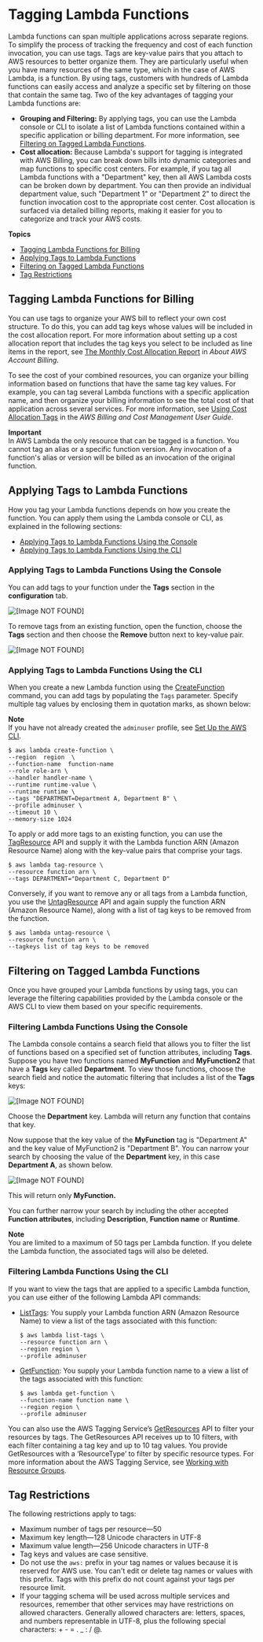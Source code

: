 # Tagging Lambda Functions<a name="tagging"></a>

Lambda functions can span multiple applications across separate regions\. To simplify the process of tracking the frequency and cost of each function invocation, you can use tags\. Tags are key\-value pairs that you attach to AWS resources to better organize them\. They are particularly useful when you have many resources of the same type, which in the case of AWS Lambda, is a function\. By using tags, customers with hundreds of Lambda functions can easily access and analyze a specific set by filtering on those that contain the same tag\. Two of the key advantages of tagging your Lambda functions are:
+ **Grouping and Filtering:** By applying tags, you can use the Lambda console or CLI to isolate a list of Lambda functions contained within a specific application or billing department\. For more information, see [Filtering on Tagged Lambda Functions](#tag-filtering)\. 
+ **Cost allocation:** Because Lambda's support for tagging is integrated with AWS Billing, you can break down bills into dynamic categories and map functions to specific cost centers\. For example, if you tag all Lambda functions with a "Department" key, then all AWS Lambda costs can be broken down by department\. You can then provide an individual department value, such "Department 1" or "Department 2" to direct the function invocation cost to the appropriate cost center\. Cost allocation is surfaced via detailed billing reports, making it easier for you to categorize and track your AWS costs\. 

**Topics**
+ [Tagging Lambda Functions for Billing](#tagging-for-billing)
+ [Applying Tags to Lambda Functions](#how-to-tag)
+ [Filtering on Tagged Lambda Functions](#tag-filtering)
+ [Tag Restrictions](#tag-restrictions)

## Tagging Lambda Functions for Billing<a name="tagging-for-billing"></a>

You can use tags to organize your AWS bill to reflect your own cost structure\. To do this, you can add tag keys whose values will be included in the cost allocation report\. For more information about setting up a cost allocation report that includes the tag keys you select to be included as line items in the report, see [The Monthly Cost Allocation Report](https://docs.aws.amazon.com/awsaccountbilling/latest/aboutv2/configurecostallocreport.html) in *About AWS Account Billing*\. 

To see the cost of your combined resources, you can organize your billing information based on functions that have the same tag key values\. For example, you can tag several Lambda functions with a specific application name, and then organize your billing information to see the total cost of that application across several services\. For more information, see [Using Cost Allocation Tags](https://docs.aws.amazon.com/awsaccountbilling/latest/aboutv2/cost-alloc-tags.html) in the *AWS Billing and Cost Management User Guide*\. 

**Important**  
In AWS Lambda the only resource that can be tagged is a function\. You cannot tag an alias or a specific function version\. Any invocation of a function's alias or version will be billed as an invocation of the original function\.

## Applying Tags to Lambda Functions<a name="how-to-tag"></a>

How you tag your Lambda functions depends on how you create the function\. You can apply them using the Lambda console or CLI, as explained in the following sections: 
+ [Applying Tags to Lambda Functions Using the Console](#how-to-tag-console)
+ [Applying Tags to Lambda Functions Using the CLI](#how-to-tag-cli)

### Applying Tags to Lambda Functions Using the Console<a name="how-to-tag-console"></a>

You can add tags to your function under the **Tags** section in the **configuration** tab\. 

![\[Image NOT FOUND\]](http://docs.aws.amazon.com/lambda/latest/dg/images/TagConsole1.png)

To remove tags from an existing function, open the function, choose the **Tags** section and then choose the **Remove** button next to key\-value pair\. 

![\[Image NOT FOUND\]](http://docs.aws.amazon.com/lambda/latest/dg/images/TagConsole2.png)

### Applying Tags to Lambda Functions Using the CLI<a name="how-to-tag-cli"></a>

When you create a new Lambda function using the [CreateFunction](API_CreateFunction.md) command, you can add tags by populating the `Tags` parameter\. Specify multiple tag values by enclosing them in quotation marks, as shown below:

**Note**  
If you have not already created the `adminuser` profile, see [Set Up the AWS CLI](setup-awscli.md)\.

```
$ aws lambda create-function \
--region  region  \
--function-name  function-name
--role role-arn \
--handler handler-name \
--runtime runtime-value \
--runtime runtime \
--tags "DEPARTMENT=Department A, Department B" \
--profile adminuser \
--timeout 10 \
--memory-size 1024
```

To apply or add more tags to an existing function, you can use the [TagResource](API_TagResource.md) API and supply it with the Lambda function ARN \(Amazon Resource Name\) along with the key\-value pairs that comprise your tags\. 

```
$ aws lambda tag-resource \
--resource function arn \
--tags DEPARTMENT="Department C, Department D"
```

Conversely, if you want to remove any or all tags from a Lambda function, you use the [UntagResource](API_UntagResource.md) API and again supply the function ARN \(Amazon Resource Name\), along with a list of tag keys to be removed from the function\. 

```
$ aws lambda untag-resource \
--resource function arn \
--tagkeys list of tag keys to be removed
```

## Filtering on Tagged Lambda Functions<a name="tag-filtering"></a>

Once you have grouped your Lambda functions by using tags, you can leverage the filtering capabilities provided by the Lambda console or the AWS CLI to view them based on your specific requirements\.

### Filtering Lambda Functions Using the Console<a name="tag-filtering-console"></a>

The Lambda console contains a search field that allows you to filter the list of functions based on a specified set of function attributes, including **Tags**\. Suppose you have two functions named **MyFunction** and **MyFunction2** that have a **Tags** key called **Department**\. To view those functions, choose the search field and notice the automatic filtering that includes a list of the **Tags** keys: 

![\[Image NOT FOUND\]](http://docs.aws.amazon.com/lambda/latest/dg/images/Filtering.png)

Choose the **Department** key\. Lambda will return any function that contains that key\.

Now suppose that the key value of the **MyFunction** tag is "Department A" and the key value of MyFunction2 is "Department B"\. You can narrow your search by choosing the value of the **Department** key, in this case **Department A**, as shown below\.

![\[Image NOT FOUND\]](http://docs.aws.amazon.com/lambda/latest/dg/images/Filtering1.png)

This will return only **MyFunction\.**

You can further narrow your search by including the other accepted **Function attributes**, including **Description**, **Function name** or **Runtime**\. 

**Note**  
You are limited to a maximum of 50 tags per Lambda function\. If you delete the Lambda function, the associated tags will also be deleted\.

### Filtering Lambda Functions Using the CLI<a name="tag-filtering-cli"></a>

If you want to view the tags that are applied to a specific Lambda function, you can use either of the following Lambda API commands:
+ [ListTags](API_ListTags.md): You supply your Lambda function ARN \(Amazon Resource Name\) to view a list of the tags associated with this function:

  ```
  $ aws lambda list-tags \
  --resource function arn \
  --region region \
  --profile adminuser
  ```
+ [GetFunction](API_GetFunction.md): You supply your Lambda function name to a view a list of the tags associated with this function:

  ```
  $ aws lambda get-function \
  --function-name function name \
  --region region \
  --profile adminuser
  ```

You can also use the AWS Tagging Service’s [GetResources](http://docs.aws.amazon.com/resourcegroupstagging/latest/APIReference/API_GetResources.html) API to filter your resources by tags\. The GetResources API receives up to 10 filters, with each filter containing a tag key and up to 10 tag values\. You provide GetResources with a ‘ResourceType’ to filter by specific resource types\. For more information about the AWS Tagging Service, see [Working with Resource Groups](http://docs.aws.amazon.com/awsconsolehelpdocs/latest/gsg/resource-groups.html)\. 

## Tag Restrictions<a name="tag-restrictions"></a>

The following restrictions apply to tags:
+ Maximum number of tags per resource—50
+ Maximum key length—128 Unicode characters in UTF\-8
+ Maximum value length—256 Unicode characters in UTF\-8
+ Tag keys and values are case sensitive\.
+ Do not use the `aws:` prefix in your tag names or values because it is reserved for AWS use\. You can't edit or delete tag names or values with this prefix\. Tags with this prefix do not count against your tags per resource limit\.
+ If your tagging schema will be used across multiple services and resources, remember that other services may have restrictions on allowed characters\. Generally allowed characters are: letters, spaces, and numbers representable in UTF\-8, plus the following special characters: \+ \- = \. \_ : / @\.